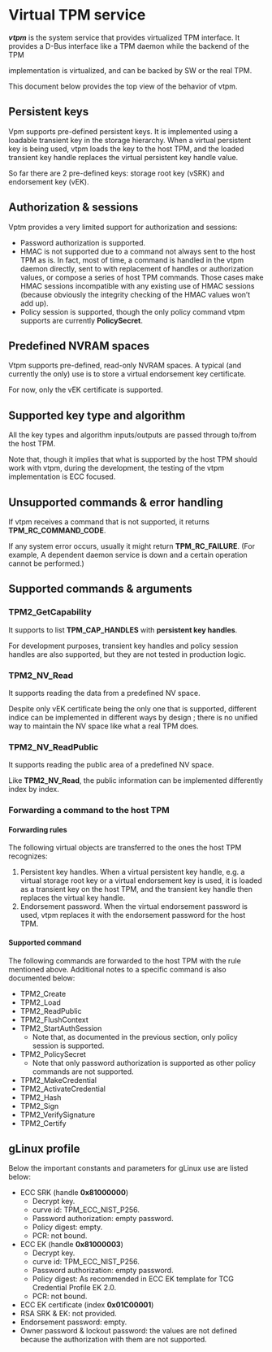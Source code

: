 # Virtual TPM service

***vtpm*** is the system service that provides virtualized TPM interface. It
provides a D-Bus interface like a TPM daemon while the backend of the TPM

implementation is virtualized, and can be backed by SW or the real TPM.

This document below provides the top view of the behavior of vtpm.

## Persistent keys

Vpm supports pre-defined persistent keys. It is implemented using a loadable
transient key in the storage hierarchy. When a virtual persistent key is being
used, vtpm loads the key to the host TPM, and the loaded transient key handle
replaces the virtual persistent key handle value.

So far there are 2 pre-defined keys: storage root key (vSRK) and endorsement key
(vEK).

## Authorization & sessions

Vptm provides a very limited support for authorization and sessions:

*   Password authorization is supported.
*   HMAC is not supported due to a command not always sent to the host TPM as
    is. In fact, most of time, a command is handled in the vtpm daemon directly,
    sent to with replacement of handles or authorization values, or compose a
    series of host TPM commands. Those cases make HMAC sessions incompatible
    with any existing use of HMAC sessions (because obviously the integrity
    checking of the HMAC values won’t add up).
*   Policy session is supported, though the only policy command vtpm supports
    are currently **PolicySecret**.

## Predefined NVRAM spaces

Vtpm supports pre-defined, read-only NVRAM spaces. A typical (and currently the
only) use is to store a virtual endorsement key certificate.

For now, only the vEK certificate is supported.

## Supported key type and algorithm

All the key types and algorithm inputs/outputs are passed through to/from the
host TPM.

Note that, though it implies that what is supported by the host TPM should work
with vtpm, during the development, the testing of the vtpm implementation is ECC
focused.

## Unsupported commands & error handling

If vtpm receives a command that is not supported, it returns
**TPM\_RC\_COMMAND\_CODE**.

If any system error occurs, usually it might return **TPM\_RC\_FAILURE**. (For
example, A dependent daemon service is down and a certain operation cannot be
performed.)

## Supported commands & arguments

### TPM2\_GetCapability

It supports to list **TPM\_CAP\_HANDLES** with **persistent key handles**.

For development purposes, transient key handles and policy session handles are
also supported, but they are not tested in production logic.

### TPM2\_NV\_Read

It supports reading the data from a predefined NV space.

Despite only vEK certificate being the only one that is supported, different
indice can be implemented in different ways by design ; there is no unified way
to maintain the NV space like what a real TPM does.

### TPM2\_NV\_ReadPublic

It supports reading the public area of a predefined NV space.

Like **TPM2\_NV\_Read**, the public information can be implemented differently
index by index.

### Forwarding a command to the host TPM

#### Forwarding rules

The following virtual objects are transferred to the ones the host TPM
recognizes:

1.  Persistent key handles. When a virtual persistent key handle, e.g. a virtual
    storage root key or a virtual endorsement key is used, it is loaded as a
    transient key on the host TPM, and the transient key handle then replaces
    the virtual key handle.
2.  Endorsement password. When the virtual endorsement password is used, vtpm
    replaces it with the endorsement password for the host TPM.

#### Supported command

The following commands are forwarded to the host TPM with the rule mentioned
above. Additional notes to a specific command is also documented below:

*   TPM2\_Create
*   TPM2\_Load
*   TPM2\_ReadPublic
*   TPM2\_FlushContext
*   TPM2\_StartAuthSession
    *   Note that, as documented in the previous section, only policy session is
        supported.
*   TPM2\_PolicySecret
    *   Note that only password authorization is supported as other policy
        commands are not supported.
*   TPM2\_MakeCredential
*   TPM2\_ActivateCredential
*   TPM2\_Hash
*   TPM2\_Sign
*   TPM2\_VerifySignature
*   TPM2\_Certify

## gLinux profile

Below the important constants and parameters for gLinux use are listed below:

*   ECC SRK (handle **0x81000000**)
    *   Decrypt key.
    *   curve id: TPM\_ECC\_NIST\_P256.
    *   Password authorization: empty password.
    *   Policy digest: empty.
    *   PCR: not bound.
*   ECC EK (handle **0x81000003**)
    *   Decrypt key.
    *   curve id: TPM\_ECC\_NIST\_P256.
    *   Password authorization: empty password.
    *   Policy digest: As recommended in ECC EK template for TCG Credential
        Profile EK 2.0.
    *   PCR: not bound.
*   ECC EK certificate (index **0x01C00001**)
*   RSA SRK & EK: not provided.
*   Endorsement password: empty.
*   Owner password & lockout password: the values are not defined because the
    authorization with them are not supported.
